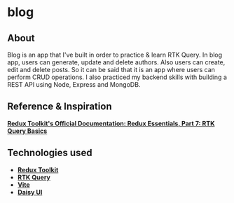 # blog

## About

Blog is an app that I've built in order to practice & learn RTK Query. In blog app, users can generate, update and delete authors.
Also users can create, edit and delete posts.
So it can be said that it is an app where users can perform CRUD operations.
I also practiced my backend skills with building a REST API using Node, Express and MongoDB.

## Reference & Inspiration

**<a href="https://redux.js.org/tutorials/essentials/part-7-rtk-query-basics">Redux Toolkit's Official Documentation: Redux Essentials, Part 7: RTK Query Basics</a>**

## Technologies used

- **<a href="https://www.npmjs.com/package/@reduxjs/toolkit">Redux Toolkit</a>**
- **<a href="https://redux-toolkit.js.org/rtk-query/overview">RTK Query</a>**
- **<a href="https://vitejs.dev/">Vite</a>**
- **<a href="https://daisyui.com/">Daisy UI</a>**
